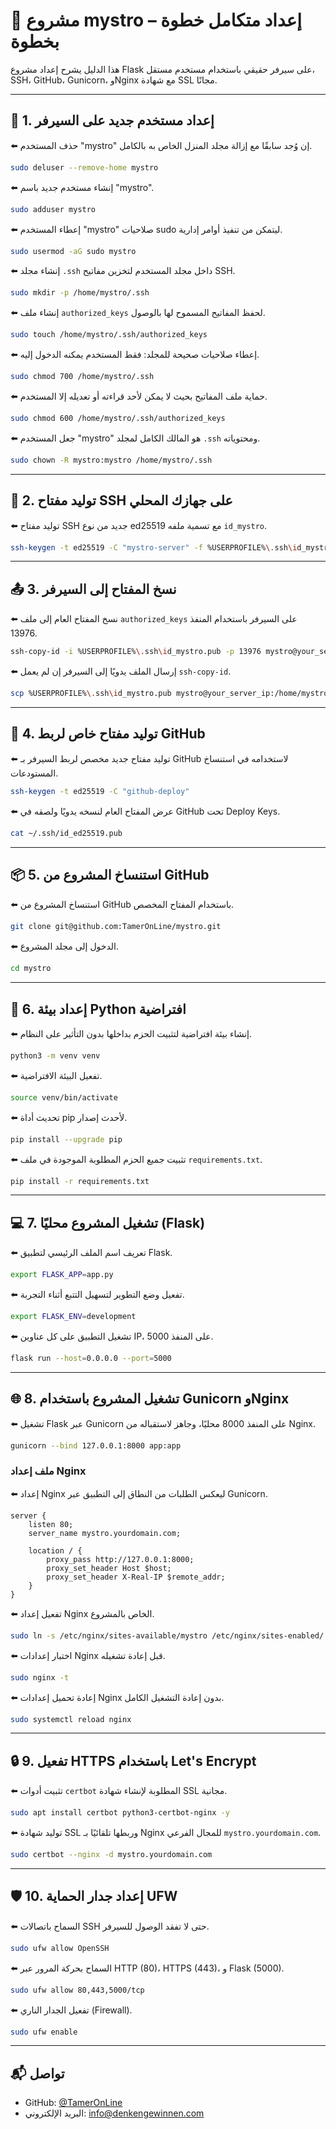
# 🚀 مشروع mystro – إعداد متكامل خطوة بخطوة

هذا الدليل يشرح إعداد مشروع Flask على سيرفر حقيقي باستخدام مستخدم مستقل، SSH، GitHub، Gunicorn، وNginx مع شهادة SSL مجانًا.

---

## 🧱 1. إعداد مستخدم جديد على السيرفر

⬅️ حذف المستخدم "mystro" إن وُجد سابقًا مع إزالة مجلد المنزل الخاص به بالكامل.
```bash
sudo deluser --remove-home mystro
```

⬅️ إنشاء مستخدم جديد باسم "mystro".
```bash
sudo adduser mystro
```

⬅️ إعطاء المستخدم "mystro" صلاحيات sudo ليتمكن من تنفيذ أوامر إدارية.
```bash
sudo usermod -aG sudo mystro
```

⬅️ إنشاء مجلد `.ssh` داخل مجلد المستخدم لتخزين مفاتيح SSH.
```bash
sudo mkdir -p /home/mystro/.ssh
```

⬅️ إنشاء ملف `authorized_keys` لحفظ المفاتيح المسموح لها بالوصول.
```bash
sudo touch /home/mystro/.ssh/authorized_keys
```

⬅️ إعطاء صلاحيات صحيحة للمجلد: فقط المستخدم يمكنه الدخول إليه.
```bash
sudo chmod 700 /home/mystro/.ssh
```

⬅️ حماية ملف المفاتيح بحيث لا يمكن لأحد قراءته أو تعديله إلا المستخدم.
```bash
sudo chmod 600 /home/mystro/.ssh/authorized_keys
```

⬅️ جعل المستخدم "mystro" هو المالك الكامل لمجلد `.ssh` ومحتوياته.
```bash
sudo chown -R mystro:mystro /home/mystro/.ssh
```

---

## 🔐 2. توليد مفتاح SSH على جهازك المحلي

⬅️ توليد مفتاح SSH جديد من نوع ed25519 مع تسمية ملفه `id_mystro`.
```bash
ssh-keygen -t ed25519 -C "mystro-server" -f %USERPROFILE%\.ssh\id_mystro
```

---

## 📤 3. نسخ المفتاح إلى السيرفر

⬅️ نسخ المفتاح العام إلى ملف `authorized_keys` على السيرفر باستخدام المنفذ 13976.
```bash
ssh-copy-id -i %USERPROFILE%\.ssh\id_mystro.pub -p 13976 mystro@your_server_ip
```

⬅️ إرسال الملف يدويًا إلى السيرفر إن لم يعمل `ssh-copy-id`.
```bash
scp %USERPROFILE%\.ssh\id_mystro.pub mystro@your_server_ip:/home/mystro/.ssh/authorized_keys
```

---

## 🔗 4. توليد مفتاح خاص لربط GitHub

⬅️ توليد مفتاح جديد مخصص لربط السيرفر بـ GitHub لاستخدامه في استنساخ المستودعات.
```bash
ssh-keygen -t ed25519 -C "github-deploy"
```

⬅️ عرض المفتاح العام لنسخه يدويًا ولصقه في GitHub تحت Deploy Keys.
```bash
cat ~/.ssh/id_ed25519.pub
```

---

## 📦 5. استنساخ المشروع من GitHub

⬅️ استنساخ المشروع من GitHub باستخدام المفتاح المخصص.
```bash
git clone git@github.com:TamerOnLine/mystro.git
```

⬅️ الدخول إلى مجلد المشروع.
```bash
cd mystro
```

---

## 🐍 6. إعداد بيئة Python افتراضية

⬅️ إنشاء بيئة افتراضية لتثبيت الحزم بداخلها بدون التأثير على النظام.
```bash
python3 -m venv venv
```

⬅️ تفعيل البيئة الافتراضية.
```bash
source venv/bin/activate
```

⬅️ تحديث أداة pip لأحدث إصدار.
```bash
pip install --upgrade pip
```

⬅️ تثبيت جميع الحزم المطلوبة الموجودة في ملف `requirements.txt`.
```bash
pip install -r requirements.txt
```

---

## 💻 7. تشغيل المشروع محليًا (Flask)

⬅️ تعريف اسم الملف الرئيسي لتطبيق Flask.
```bash
export FLASK_APP=app.py
```

⬅️ تفعيل وضع التطوير لتسهيل التتبع أثناء التجربة.
```bash
export FLASK_ENV=development
```

⬅️ تشغيل التطبيق على كل عناوين IP، على المنفذ 5000.
```bash
flask run --host=0.0.0.0 --port=5000
```

---

## 🌐 8. تشغيل المشروع باستخدام Gunicorn وNginx

⬅️ تشغيل Flask عبر Gunicorn على المنفذ 8000 محليًا، وجاهز لاستقباله من Nginx.
```bash
gunicorn --bind 127.0.0.1:8000 app:app
```

### ملف إعداد Nginx

⬅️ إعداد Nginx ليعكس الطلبات من النطاق إلى التطبيق عبر Gunicorn.
```nginx
server {
    listen 80;
    server_name mystro.yourdomain.com;

    location / {
        proxy_pass http://127.0.0.1:8000;
        proxy_set_header Host $host;
        proxy_set_header X-Real-IP $remote_addr;
    }
}
```

⬅️ تفعيل إعداد Nginx الخاص بالمشروع.
```bash
sudo ln -s /etc/nginx/sites-available/mystro /etc/nginx/sites-enabled/
```

⬅️ اختبار إعدادات Nginx قبل إعادة تشغيله.
```bash
sudo nginx -t
```

⬅️ إعادة تحميل إعدادات Nginx بدون إعادة التشغيل الكامل.
```bash
sudo systemctl reload nginx
```

---

## 🔒 9. تفعيل HTTPS باستخدام Let's Encrypt

⬅️ تثبيت أدوات `certbot` المطلوبة لإنشاء شهادة SSL مجانية.
```bash
sudo apt install certbot python3-certbot-nginx -y
```

⬅️ توليد شهادة SSL وربطها تلقائيًا بـ Nginx للمجال الفرعي `mystro.yourdomain.com`.
```bash
sudo certbot --nginx -d mystro.yourdomain.com
```

---

## 🛡️ 10. إعداد جدار الحماية UFW

⬅️ السماح باتصالات SSH حتى لا تفقد الوصول للسيرفر.
```bash
sudo ufw allow OpenSSH
```

⬅️ السماح بحركة المرور عبر HTTP (80)، HTTPS (443)، و Flask (5000).
```bash
sudo ufw allow 80,443,5000/tcp
```

⬅️ تفعيل الجدار الناري (Firewall).
```bash
sudo ufw enable
```

---

## 📬 تواصل

- GitHub: [@TamerOnLine](https://github.com/TamerOnLine)
- البريد الإلكتروني: info@denkengewinnen.com

